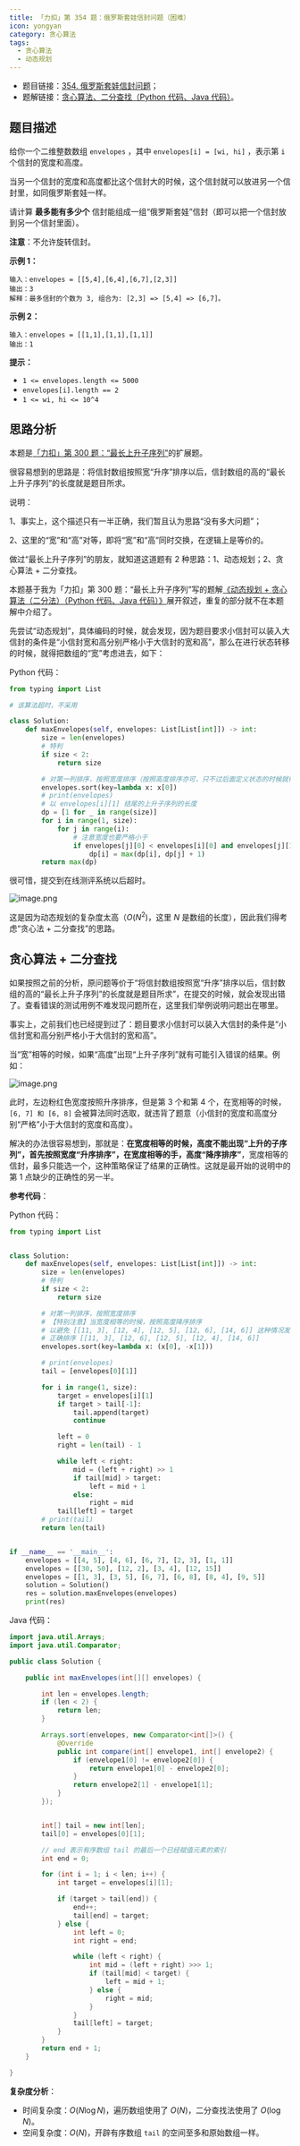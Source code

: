 ```yaml
---
title: 「力扣」第 354 题：俄罗斯套娃信封问题（困难）
icon: yongyan
category: 贪心算法
tags:
  - 贪心算法
  - 动态规划
---
```


- 题目链接：[354. 俄罗斯套娃信封问题](https://leetcode-cn.com/problems/russian-doll-envelopes/)；
- 题解链接：[贪心算法、二分查找（Python 代码、Java 代码）](https://leetcode-cn.com/problems/russian-doll-envelopes/solution/tan-xin-suan-fa-er-fen-cha-zhao-python-dai-ma-java/)。

## 题目描述

给你一个二维整数数组 `envelopes` ，其中 `envelopes[i] = [wi, hi]` ，表示第 `i` 个信封的宽度和高度。

当另一个信封的宽度和高度都比这个信封大的时候，这个信封就可以放进另一个信封里，如同俄罗斯套娃一样。

请计算 **最多能有多少个** 信封能组成一组“俄罗斯套娃”信封（即可以把一个信封放到另一个信封里面）。

**注意**：不允许旋转信封。

**示例 1：**

```
输入：envelopes = [[5,4],[6,4],[6,7],[2,3]]
输出：3
解释：最多信封的个数为 3, 组合为: [2,3] => [5,4] => [6,7]。
```

**示例 2：**

```
输入：envelopes = [[1,1],[1,1],[1,1]]
输出：1
```

**提示：**

- `1 <= envelopes.length <= 5000`
- `envelopes[i].length == 2`
- `1 <= wi, hi <= 10^4`

## 思路分析

本题是[「力扣」第 300 题：“最长上升子序列”](https://leetcode-cn.com/problems/longest-increasing-subsequence/)的扩展题。

很容易想到的思路是：将信封数组按照宽“升序”排序以后，信封数组的高的“最长上升子序列”的长度就是题目所求。

说明：

1、事实上，这个描述只有一半正确，我们暂且认为思路“没有多大问题”；

2、这里的“宽”和“高”对等，即将“宽”和“高”同时交换，在逻辑上是等价的。

做过“最长上升子序列”的朋友，就知道这道题有 2 种思路：1、动态规划；2、贪心算法 + 二分查找。

本题基于我为「力扣」第 300 题：“最长上升子序列”写的题解[《动态规划 + 贪心算法（二分法）（Python 代码、Java 代码）》](https://leetcode-cn.com/problems/longest-increasing-subsequence/solution/dong-tai-gui-hua-er-fen-cha-zhao-tan-xin-suan-fa-p/)展开叙述，重复的部分就不在本题解中介绍了。

先尝试“动态规划”，具体编码的时候，就会发现，因为题目要求小信封可以装入大信封的条件是“小信封宽和高分别严格小于大信封的宽和高”，那么在进行状态转移的时候，就得把数组的“宽”考虑进去，如下：

Python 代码：

```python
from typing import List

# 该算法超时，不采用

class Solution:
    def maxEnvelopes(self, envelopes: List[List[int]]) -> int:
        size = len(envelopes)
        # 特判
        if size < 2:
            return size

        # 对第一列排序，按照宽度排序（按照高度排序亦可，只不过后面定义状态的时候就得定义宽度）
        envelopes.sort(key=lambda x: x[0])
        # print(envelopes)
        # 以 envelopes[i][1] 结尾的上升子序列的长度
        dp = [1 for _ in range(size)]
        for i in range(1, size):
            for j in range(i):
                # 注意宽度也要严格小于
                if envelopes[j][0] < envelopes[i][0] and envelopes[j][1] < envelopes[i][1]:
                    dp[i] = max(dp[i], dp[j] + 1)
        return max(dp)
```

很可惜，提交到在线测评系统以后超时。

![image.png](https://pic.leetcode-cn.com/0d0fd254021b7295c89f1f8059a6690a2ff4d934c61cf45e4d4da3238594e244-image.png)

这是因为动态规划的复杂度太高（$O(N^2)$，这里 $N$ 是数组的长度），因此我们得考虑“贪心法 + 二分查找”的思路。

## 贪心算法 + 二分查找

如果按照之前的分析，原问题等价于“将信封数组按照宽“升序”排序以后，信封数组的高的“最长上升子序列”的长度就是题目所求”，在提交的时候，就会发现出错了。查看错误的测试用例不难发现问题所在，这里我们举例说明问题出在哪里。

事实上，之前我们也已经提到过了：题目要求小信封可以装入大信封的条件是“小信封宽和高分别严格小于大信封的宽和高”。

当“宽”相等的时候，如果“高度”出现“上升子序列”就有可能引入错误的结果。例如：

![image.png](https://pic.leetcode-cn.com/253bead84dbd1558b89dcbe254fcb5f0b5e1040ce6491794f6f4b6708c0e137c-image.png)

此时，左边粉红色宽度按照升序排序，但是第 3 个和第 4 个，在宽相等的时候，`[6, 7] 和 [6, 8]` 会被算法同时选取，就违背了题意（小信封的宽度和高度分别“严格”小于大信封的宽度和高度）。

解决的办法很容易想到，那就是：**在宽度相等的时候，高度不能出现“上升的子序列”，首先按照宽度“升序排序”，在宽度相等的手，高度“降序排序”**，宽度相等的信封，最多只能选一个，这种策略保证了结果的正确性。这就是最开始的说明中的第 1 点缺少的正确性的另一半。

**参考代码**：

Python 代码：

```Python []
from typing import List


class Solution:
    def maxEnvelopes(self, envelopes: List[List[int]]) -> int:
        size = len(envelopes)
        # 特判
        if size < 2:
            return size

        # 对第一列排序，按照宽度排序
        # 【特别注意】当宽度相等的时候，按照高度降序排序
        # 以避免 [[11, 3], [12, 4], [12, 5], [12, 6], [14, 6]] 这种情况发生
        # 正确排序 [[11, 3], [12, 6], [12, 5], [12, 4], [14, 6]]
        envelopes.sort(key=lambda x: (x[0], -x[1]))

        # print(envelopes)
        tail = [envelopes[0][1]]

        for i in range(1, size):
            target = envelopes[i][1]
            if target > tail[-1]:
                tail.append(target)
                continue

            left = 0
            right = len(tail) - 1

            while left < right:
                mid = (left + right) >> 1
                if tail[mid] > target:
                    left = mid + 1
                else:
                    right = mid
            tail[left] = target
        # print(tail)
        return len(tail)


if __name__ == '__main__':
    envelopes = [[4, 5], [4, 6], [6, 7], [2, 3], [1, 1]]
    envelopes = [[30, 50], [12, 2], [3, 4], [12, 15]]
    envelopes = [[1, 3], [3, 5], [6, 7], [6, 8], [8, 4], [9, 5]]
    solution = Solution()
    res = solution.maxEnvelopes(envelopes)
    print(res)
```

Java 代码：

```Java []
import java.util.Arrays;
import java.util.Comparator;

public class Solution {

    public int maxEnvelopes(int[][] envelopes) {

        int len = envelopes.length;
        if (len < 2) {
            return len;
        }

        Arrays.sort(envelopes, new Comparator<int[]>() {
            @Override
            public int compare(int[] envelope1, int[] envelope2) {
                if (envelope1[0] != envelope2[0]) {
                    return envelope1[0] - envelope2[0];
                }
                return envelope2[1] - envelope1[1];
            }
        });


        int[] tail = new int[len];
        tail[0] = envelopes[0][1];

        // end 表示有序数组 tail 的最后一个已经赋值元素的索引
        int end = 0;

        for (int i = 1; i < len; i++) {
            int target = envelopes[i][1];

            if (target > tail[end]) {
                end++;
                tail[end] = target;
            } else {
                int left = 0;
                int right = end;

                while (left < right) {
                    int mid = (left + right) >>> 1;
                    if (tail[mid] < target) {
                        left = mid + 1;
                    } else {
                        right = mid;
                    }
                }
                tail[left] = target;
            }
        }
        return end + 1;
    }

}
```

**复杂度分析**：

- 时间复杂度：$O(N \log N)$，遍历数组使用了 $O(N)$，二分查找法使用了 $O(\log N)$。
- 空间复杂度：$O(N)$，开辟有序数组 `tail` 的空间至多和原始数组一样。

<Vssue title="russian-doll-envelopes"/>
